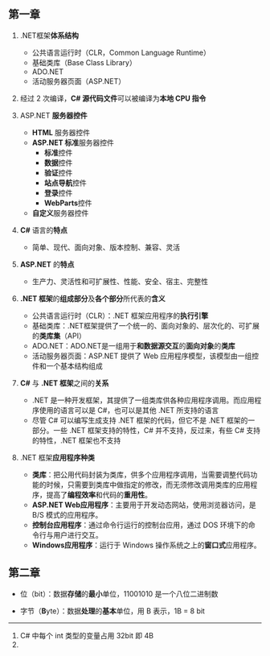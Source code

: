 ## 第一章

1. .NET框架**体系结构**
   - 公共语言运行时（CLR，Common Language Runtime）
   - 基础类库（Base Class Library）
   - ADO.NET
   - 活动服务器页面（ASP.NET）

2. 经过 2 次编译，**C# 源代码文件**可以被编译为**本地 CPU 指令**
3. ASP.NET **服务器控件**
   - **HTML** 服务器控件
   - **ASP.NET 标准**服务器控件
     - **标准**控件
     - **数据**控件
     - **验证**控件
     - **站点导航**控件
     - **登录**控件
     - **WebParts**控件
   - **自定义**服务器控件
4. **C#** 语言的**特点**
   - 简单、现代、面向对象、版本控制、兼容、灵活
5. **ASP.NET** 的**特点**
   - 生产力、灵活性和可扩展性、性能、安全、宿主、完整性

6. **.NET 框架**的**组成部分**及**各个部分**所代表的**含义**
   - 公共语言运行时（CLR）：.NET 框架应用程序的**执行引擎** 
   - 基础类库：.NET框架提供了一个统一的、面向对象的、层次化的、可扩展的**类库集**（API）
   - ADO.NET：ADO.NET是一组用于**和数据源交互**的**面向对象**的**类库**
   - 活动服务器页面：ASP.NET 提供了 Web 应用程序模型，该模型由一组控件和一个基本结构组成 
7. **C#** 与 **.NET 框架**之间的**关系**
   - .NET 是一种开发框架，其提供了一组类库供各种应用程序调用。而应用程序使用的语言可以是 C#，也可以是其他 .NET 所支持的语言
   - 尽管 C# 可以编写生成支持 .NET 框架的代码，但它不是 .NET 框架的一部分。一些 .NET 框架支持的特性，C# 并不支持，反过来，有些 C# 支持的特性，.NET 框架也不支持
8. .NET 框架**应用程序种类**
   - **类库**：把公用代码封装为类库，供多个应用程序调用，当需要调整代码功能的时候，只需要到类库中做指定的修改，而无须修改调用类库的应用程序，提高了**编程效率**和代码的**重用性**。
   - **ASP.NET Web应用程序**：主要用于开发动态网站，使用浏览器访问，是 B/S 模式的应用程序。
   - **控制台应用程序**：通过命令行运行的控制台应用，通过 DOS 环境下的命令行与用户进行交互。
   - **Windows应用程序**：运行于 Windows 操作系统之上的**窗口式**应用程序。

## 第二章

- 位（bit）：数据**存储**的**最小**单位，11001010 是一个八位二进制数

- 字节（**B**yte）：数据**处理**的**基本**单位，用 B 表示，1B = 8 bit

***

1. C# 中每个 int 类型的变量占用 32bit 即 4B
2. 